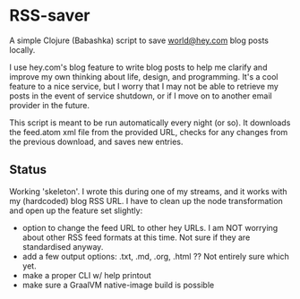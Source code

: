 # RSS-saver
A simple Clojure (Babashka) script to save world@hey.com blog posts locally.

I use hey.com's blog feature to write blog posts to help me clarify and improve my own thinking about life, design, and programming. It's a cool feature to a nice service, but I worry that I may not be able to retrieve my posts in the event of service shutdown, or if I move on to another email provider in the future.

This script is meant to be run automatically every night (or so). It downloads the feed.atom xml file from the provided URL, checks for any changes from the previous download, and saves new entries.

## Status
Working 'skeleton'. I wrote this during one of my streams, and it works with my (hardcoded) blog RSS URL. I have to clean up the node transformation and open up the feature set slightly:

 - option to change the feed URL to other hey URLs. I am NOT worrying about other RSS feed formats at this time. Not sure if they are standardised anyway.
 - add a few output options: .txt, .md, .org, .html ?? Not entirely sure which yet.
 - make a proper CLI w/ help printout
 - make sure a GraalVM native-image build is possible

